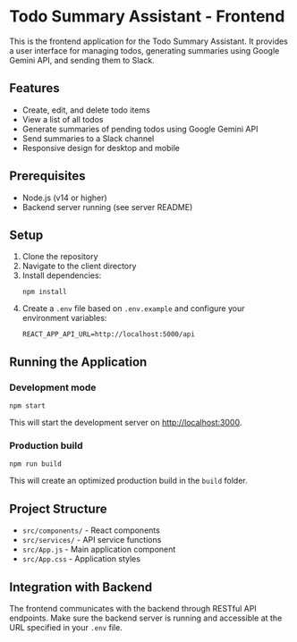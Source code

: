 # Todo Summary Assistant - Frontend

This is the frontend application for the Todo Summary Assistant. It provides a user interface for managing todos, generating summaries using Google Gemini API, and sending them to Slack.

## Features

- Create, edit, and delete todo items
- View a list of all todos
- Generate summaries of pending todos using Google Gemini API
- Send summaries to a Slack channel
- Responsive design for desktop and mobile

## Prerequisites

- Node.js (v14 or higher)
- Backend server running (see server README)

## Setup

1. Clone the repository
2. Navigate to the client directory
3. Install dependencies:
   ```
   npm install
   ```
4. Create a `.env` file based on `.env.example` and configure your environment variables:
   ```
   REACT_APP_API_URL=http://localhost:5000/api
   ```

## Running the Application

### Development mode

```
npm start
```

This will start the development server on [http://localhost:3000](http://localhost:3000).

### Production build

```
npm run build
```

This will create an optimized production build in the `build` folder.

## Project Structure

- `src/components/` - React components
- `src/services/` - API service functions
- `src/App.js` - Main application component
- `src/App.css` - Application styles

## Integration with Backend

The frontend communicates with the backend through RESTful API endpoints. Make sure the backend server is running and accessible at the URL specified in your `.env` file.
